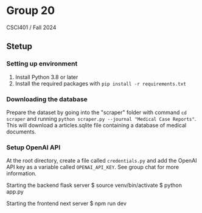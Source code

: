 # Group 20
CSCI401 / Fall 2024

## Stetup
### Setting up environment
1. Install Python 3.8 or later
2. Install the required packages with `pip install -r requirements.txt`

### Downloading the database
Prepare the dataset by going into the "scraper" folder with command `cd scraper` and running  `python scraper.py --journal "Medical Case Reports"`. This will download a articles.sqlite file containing a database of medical documents. 

### Setup OpenAI API
At the root directory, create a file called `credentials.py` and add the OpenAI API key as a variable called `OPENAI_API_KEY`. See group chat for more information. 

Starting the backend flask server
$ source venv/bin/activate
$ python app.py

Starting the frontend next server
$ npm run dev

